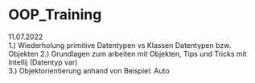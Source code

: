 # OOP_Training
  
11.07.2022  
1.) Wiederholung primitive Datentypen vs Klassen Datentypen bzw. Objekten 
2.) Grundlagen zum arbeiten mit Objekten, Tips und Tricks mit Intellij (Datentyp var)  
3.) Objektorientierung anhand von Beispiel: Auto  
